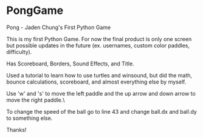 # PongGame
Pong - Jaden Chung's First Python Game

This is my first Python Game. For now the final product is only one screen but possible updates in the future (ex. usernames, custom color paddles, difficulty).

Has Scoreboard, Borders, Sound Effects, and Title.

Used a tutorial to learn how to use turtles and winsound, but did the math, bounce calculations, scoreboard, and almost everything else by myself.

Use 'w' and 's' to move the left paddle and the up arrow and down arrow to move the right paddle.\

To change the speed of the ball go to line 43 and change ball.dx and ball.dy to something else.

Thanks!
